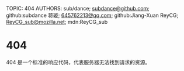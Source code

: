 TOPIC: 404
AUTHORS: sub/dance; subdance@github.com; github:subdance
         蒋璇; 645762213@qq.com; github:Jiang-Xuan
         ReyCG; ReyCG_sub@mozilla.net; mdn:ReyCG_sub

# 404

404 是一个标准的响应代码，代表服务器无法找到请求的资源。
